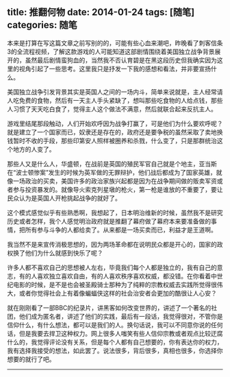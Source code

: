 title: 推翻何物
date: 2014-01-24
tags: [随笔]
categories: 随笔
---


本来是打算在写这篇文章之前写别的的，可能有些心血来潮吧，昨晚看了刺客信条3的全流程视频，了解这款游戏的人可能知道这部剧情围绕着美国独立战争背景展开的，虽然最后剧情蛮狗血的，当然我不否认育碧是在黑这段历史但我确实因为这里的视角引起了一些思考。这里我只是抒发一下我的感想和看法，并非要宣扬什么。

美国独立战争引发背景其实是英国人之间的一场内斗，简单来说就是，主人经常请人吃免费的食物，然后有一天主人手头紧缺了，想叫那些吃食物的人给点钱，那些人习惯了天天吃白食了，觉得主人这个做法不满意，然后就联合起来反抗主人。

游戏里结尾那段触动，人们开始欢呼因为战争打赢了，可是他们为什么要欢呼呢？就是建立了一个国家而已，奴隶还是存在的，政府还是要争税的虽然采取了卖地换钱暂时不收的手段，那些印第安人照样被圈养和杀戮，什么变了，只是那群统治这个地方的人变了。

那些人又是什么人，华盛顿，在战前是英国的殖民军官自己就是个地主，亚当斯在“波士顿惨案”发生的时候为英军做的无罪辩护，他们战后都成为了国家英雄，就像一场政治的买卖，美国许多的政治家族兴起都是因为在战争期间做的贩卖军资或者参与投资暴发的。就像导火索克列星墩的枪火，第一枪是谁放的不重要了，要让民众认为是英国人开枪挑起战争的就好了。

这个模式感觉似乎有些熟悉啊，我想起了，日本明治维新的时候，虽然我不是研究历史或者怎样，我个人感觉明治政府就是推翻了幕府做了幕府本来要准备做的事情，把所有参与斗争的人都给卖了。从来都是一场买卖而已，利益才是王道啊。

我当然不是来宣传消极思想的，因为两场革命都在说明民众都是开心的，国家的政权换了他们为什么就感到快乐了呢？

许多人都不喜欢自己的思想被人左右，毕竟我们每个人都是独立的，我有自己的意志，有的人喜欢独立喜欢自由，有的人喜欢秩序喜欢权威，都没错。在你看着中世纪电影的时候，是不是也会被圣殿骑士那种为了纯粹的宗教权威去实践所觉得很伟大，或者你觉得社会上有着像蝙蝠侠这样的社会治安者会更加的酷很让人心安？

就在刚刚看了一部BBC的纪录片，讲黑客如何改变世界的，讲述了一个著名的社团，他们成为匿名者，讲述了他们的实践，最后有一段话，我觉得很对，不管你是信仰什么，有什么想法，都可以是我们的人。换句话说，我可以不同意你说的任何话，但是我要去捍卫这种权力。网上很多人嗤笑有些人信仰宗教或者观点比较迂腐什么的，我觉得评论没有关系，但是每个人都有自己想要的，你有表达你的权力，我有选择我接受的想法，如此罢了。说法很多，背后很多，真相也很多，你选择你想要的就行了吧。
***




